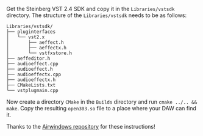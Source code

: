 Get the Steinberg VST 2.4 SDK and copy it in the `Libraries/vstsdk` directory. The structure of the `Libraries/vstsdk` needs to be as follows:

```
Libraries/vstsdk/
├── pluginterfaces
│   └── vst2.x
│       ├── aeffect.h
│       ├── aeffectx.h
│       └── vstfxstore.h
├── aeffeditor.h
├── audioeffect.cpp
├── audioeffect.h
├── audioeffectx.cpp
├── audioeffectx.h
├── CMakeLists.txt
└── vstplugmain.cpp
```

Now create a directory `CMake` in the `Builds` directory and run `cmake ../.. && make`. Copy the resulting `open303.so` file to a place where your DAW can find it.

Thanks to the [Airwindows repository](https://github.com/airwindows/airwindows) for these instructions!
